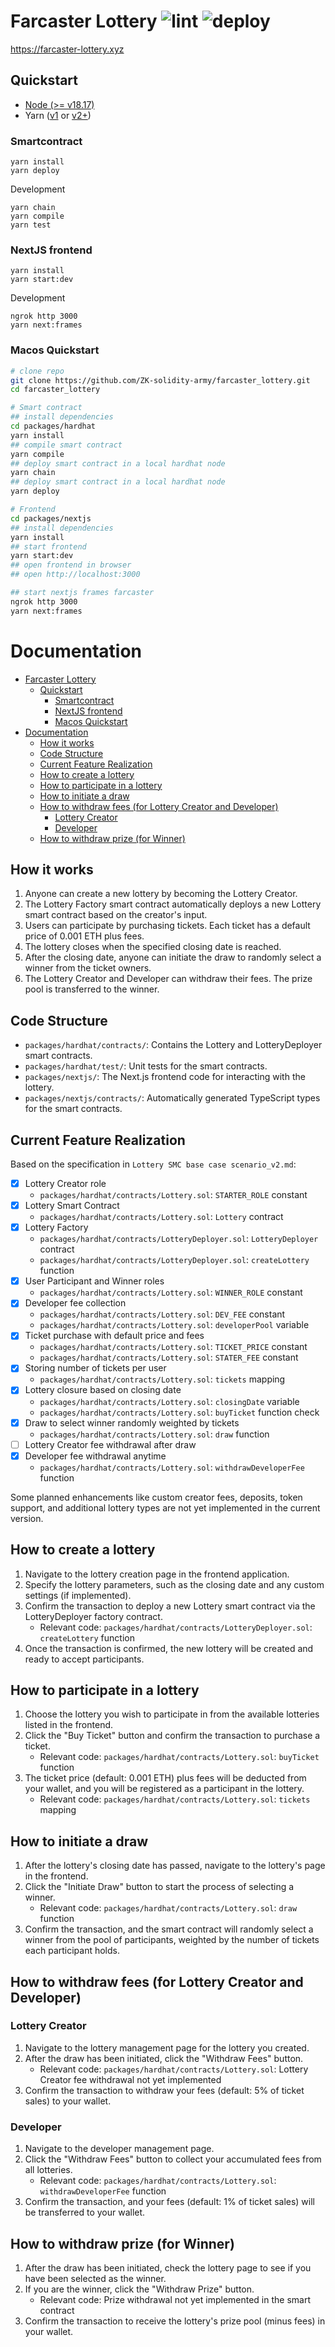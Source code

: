 # Farcaster Lottery ![lint](https://github.com/ZK-solidity-army/farcaster_lottery/actions/workflows/lint.yaml/badge.svg) ![deploy](https://github.com/ZK-solidity-army/farcaster_lottery/actions/workflows/deploy.yaml/badge.svg)

https://farcaster-lottery.xyz

## Quickstart

- [Node (>= v18.17)](https://nodejs.org/en/download/)
- Yarn ([v1](https://classic.yarnpkg.com/en/docs/install/) or [v2+](https://yarnpkg.com/getting-started/install))


### Smartcontract

```
yarn install
yarn deploy
```

Development
```
yarn chain
yarn compile
yarn test
```

### NextJS frontend

```
yarn install
yarn start:dev
```

Development
```
ngrok http 3000
yarn next:frames
```

### Macos Quickstart
```bash
# clone repo
git clone https://github.com/ZK-solidity-army/farcaster_lottery.git
cd farcaster_lottery

# Smart contract
## install dependencies
cd packages/hardhat
yarn install
## compile smart contract
yarn compile
## deploy smart contract in a local hardhat node
yarn chain
## deploy smart contract in a local hardhat node
yarn deploy

# Frontend  
cd packages/nextjs
## install dependencies
yarn install
## start frontend
yarn start:dev
## open frontend in browser
## open http://localhost:3000

## start nextjs frames farcaster 
ngrok http 3000
yarn next:frames

```

# Documentation

- [Farcaster Lottery  ](#farcaster-lottery--)
  - [Quickstart](#quickstart)
    - [Smartcontract](#smartcontract)
    - [NextJS frontend](#nextjs-frontend)
    - [Macos Quickstart](#macos-quickstart)
- [Documentation](#documentation)
  - [How it works](#how-it-works)
  - [Code Structure](#code-structure)
  - [Current Feature Realization](#current-feature-realization)
  - [How to create a lottery](#how-to-create-a-lottery)
  - [How to participate in a lottery](#how-to-participate-in-a-lottery)
  - [How to initiate a draw](#how-to-initiate-a-draw)
  - [How to withdraw fees (for Lottery Creator and Developer)](#how-to-withdraw-fees-for-lottery-creator-and-developer)
    - [Lottery Creator](#lottery-creator)
    - [Developer](#developer)
  - [How to withdraw prize (for Winner)](#how-to-withdraw-prize-for-winner)

## How it works

1. Anyone can create a new lottery by becoming the Lottery Creator.
2. The Lottery Factory smart contract automatically deploys a new Lottery smart contract based on the creator's input. 
3. Users can participate by purchasing tickets. Each ticket has a default price of 0.001 ETH plus fees.
4. The lottery closes when the specified closing date is reached. 
5. After the closing date, anyone can initiate the draw to randomly select a winner from the ticket owners.
6. The Lottery Creator and Developer can withdraw their fees. The prize pool is transferred to the winner.

## Code Structure

- `packages/hardhat/contracts/`: Contains the Lottery and LotteryDeployer smart contracts.
- `packages/hardhat/test/`: Unit tests for the smart contracts.
- `packages/nextjs/`: The Next.js frontend code for interacting with the lottery.
- `packages/nextjs/contracts/`: Automatically generated TypeScript types for the smart contracts.

## Current Feature Realization

Based on the specification in `Lottery SMC base case scenario_v2.md`:

- [x] Lottery Creator role
  - `packages/hardhat/contracts/Lottery.sol`: `STARTER_ROLE` constant
- [x] Lottery Smart Contract 
  - `packages/hardhat/contracts/Lottery.sol`: `Lottery` contract
- [x] Lottery Factory
  - `packages/hardhat/contracts/LotteryDeployer.sol`: `LotteryDeployer` contract
  - `packages/hardhat/contracts/LotteryDeployer.sol`: `createLottery` function
- [x] User Participant and Winner roles
  - `packages/hardhat/contracts/Lottery.sol`: `WINNER_ROLE` constant  
- [x] Developer fee collection
  - `packages/hardhat/contracts/Lottery.sol`: `DEV_FEE` constant
  - `packages/hardhat/contracts/Lottery.sol`: `developerPool` variable
- [x] Ticket purchase with default price and fees
  - `packages/hardhat/contracts/Lottery.sol`: `TICKET_PRICE` constant
  - `packages/hardhat/contracts/Lottery.sol`: `STATER_FEE` constant
- [x] Storing number of tickets per user
  - `packages/hardhat/contracts/Lottery.sol`: `tickets` mapping
- [x] Lottery closure based on closing date 
  - `packages/hardhat/contracts/Lottery.sol`: `closingDate` variable 
  - `packages/hardhat/contracts/Lottery.sol`: `buyTicket` function check
- [x] Draw to select winner randomly weighted by tickets
  - `packages/hardhat/contracts/Lottery.sol`: `draw` function
- [ ] Lottery Creator fee withdrawal after draw
- [x] Developer fee withdrawal anytime
  - `packages/hardhat/contracts/Lottery.sol`: `withdrawDeveloperFee` function

Some planned enhancements like custom creator fees, deposits, token support, and additional lottery types are not yet implemented in the current version.

## How to create a lottery

1. Navigate to the lottery creation page in the frontend application.
2. Specify the lottery parameters, such as the closing date and any custom settings (if implemented).
3. Confirm the transaction to deploy a new Lottery smart contract via the LotteryDeployer factory contract.
   - Relevant code: `packages/hardhat/contracts/LotteryDeployer.sol`: `createLottery` function
4. Once the transaction is confirmed, the new lottery will be created and ready to accept participants.

## How to participate in a lottery

1. Choose the lottery you wish to participate in from the available lotteries listed in the frontend.
2. Click the "Buy Ticket" button and confirm the transaction to purchase a ticket.
   - Relevant code: `packages/hardhat/contracts/Lottery.sol`: `buyTicket` function
3. The ticket price (default: 0.001 ETH) plus fees will be deducted from your wallet, and you will be registered as a participant in the lottery.
   - Relevant code: `packages/hardhat/contracts/Lottery.sol`: `tickets` mapping

## How to initiate a draw

1. After the lottery's closing date has passed, navigate to the lottery's page in the frontend.
2. Click the "Initiate Draw" button to start the process of selecting a winner.
   - Relevant code: `packages/hardhat/contracts/Lottery.sol`: `draw` function
3. Confirm the transaction, and the smart contract will randomly select a winner from the pool of participants, weighted by the number of tickets each participant holds.

## How to withdraw fees (for Lottery Creator and Developer)

### Lottery Creator
1. Navigate to the lottery management page for the lottery you created.
2. After the draw has been initiated, click the "Withdraw Fees" button.
   - Relevant code: `packages/hardhat/contracts/Lottery.sol`: Lottery Creator fee withdrawal not yet implemented
3. Confirm the transaction to withdraw your fees (default: 5% of ticket sales) to your wallet.

### Developer
1. Navigate to the developer management page.
2. Click the "Withdraw Fees" button to collect your accumulated fees from all lotteries.
   - Relevant code: `packages/hardhat/contracts/Lottery.sol`: `withdrawDeveloperFee` function
3. Confirm the transaction, and your fees (default: 1% of ticket sales) will be transferred to your wallet.

## How to withdraw prize (for Winner)

1. After the draw has been initiated, check the lottery page to see if you have been selected as the winner.
2. If you are the winner, click the "Withdraw Prize" button.
   - Relevant code: Prize withdrawal not yet implemented in the smart contract
3. Confirm the transaction to receive the lottery's prize pool (minus fees) in your wallet.